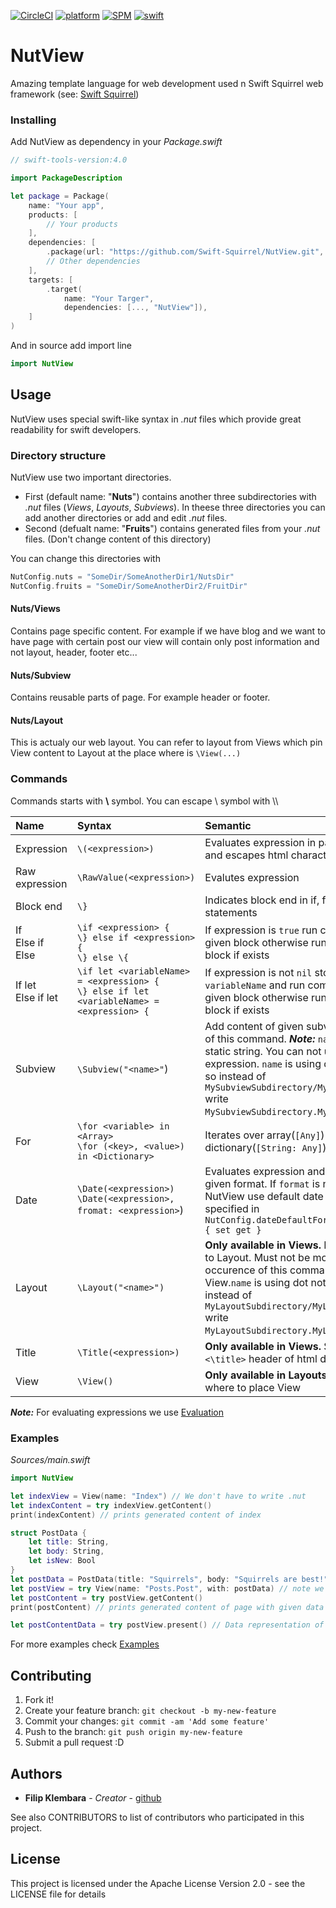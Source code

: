 [![CircleCI](https://img.shields.io/circleci/project/github/Swift-Squirrel/NutView.svg)](https://circleci.com/gh/Swift-Squirrel/NutView)
[![platform](https://img.shields.io/badge/Platforms-OS_X%20%7C_Linux-lightgray.svg?style=flat)](https://developer.apple.com/swift/)
[![SPM](https://img.shields.io/badge/spm-Compatible-brightgreen.svg)](https://swift.org)
[![swift](https://img.shields.io/badge/swift-4.0-orange.svg)](https://developer.apple.com/swift/)

# NutView
Amazing template language for web development used n Swift Squirrel web framework (see: [Swift Squirrel](https://github.com/Swift-Squirrel/Squirrel))

### Installing

Add NutView as dependency in your *Package.swift*

```swift
// swift-tools-version:4.0

import PackageDescription

let package = Package(
    name: "Your app",
    products: [
        // Your products
    ],
    dependencies: [
        .package(url: "https://github.com/Swift-Squirrel/NutView.git", from: "0.1.0"),
        // Other dependencies
    ],
    targets: [
        .target(
            name: "Your Targer",
            dependencies: [..., "NutView"]),
    ]
)
```

And in source add import line

```swift
import NutView
```

## Usage

NutView uses special swift-like syntax in *.nut* files which provide great readability for swift developers.

### Directory structure

NutView use two important directories. 

- First (default name: "**Nuts**") contains another three subdirectories with *.nut* files (*Views*, *Layouts*, *Subviews*). In theese three directories you can add another directories or add and edit *.nut* files.
- Second (defualt name: "**Fruits**") contains generated files from your *.nut* files. (Don't change content of this directory)

You can change this directories with

```swift
NutConfig.nuts = "SomeDir/SomeAnotherDir1/NutsDir"
NutConfig.fruits = "SomeDir/SomeAnotherDir2/FruitDir"
```

#### Nuts/Views
Contains page specific content. For example if we have blog and we want to have page with certain post our view will contain only post information and not layout, header, footer etc...

#### Nuts/Subview
Contains reusable parts of page. For example header or footer.

#### Nuts/Layout
This is actualy our web layout. You can refer to layout from Views which pin View content to Layout at the place where is `\View(...)`


### Commands

Commands starts with **\\** symbol. You can escape \\ symbol with \\\\

|Name|Syntax|Semantic|
|:--|:--|:--|
|Expression|`\(<expression>)`| Evaluates expression in parentheses and escapes html characters|
|Raw expression| `\RawValue(<expression>)`| Evalutes expression|
|Block end|`\}`|Indicates block end in if, for statements|
|If<br> Else if<br> Else|`\if <expression> {`<br>`\} else if <expression> {` <br>`\} else \{` | If expression is `true` run commands in given block otherwise run else if\|else block if exists|
|If let<br> Else if let|`\if let <variableName> = <expression> {`<br>`\} else if let <variableName> = <expression> {` | If expression is not `nil` store result in `variableName` and run commands in given block otherwise run else if\|else block if exists|
|Subview|`\Subview("<name>"`)|Add content of given subview postion of this command. *__Note:__* `name` must be static string. You can not use expression. `name` is using dot notation so instead of `MySubviewSubdirectory/Mysubview.nut` write `MySubviewSubdirectory.Mysubview.nut`.|
|For|`\for <variable> in <Array>`<br>`\for (<key>, <value>) in <Dictionary>`| Iterates over array(`[Any]`) or dictionary(`[String: Any]`)|
|Date| `\Date(<expression>)`<br>`\Date(<expression>, fromat: <expression>`) | Evaluates expression and print date in given format. If `format` is not set, NutView use default date format specified in `NutConfig.dateDefaultFormat: String { set get }`|
|Layout|`\Layout("<name>")`| **Only available in Views.** Reffer View to Layout. Must not be more than one occurence of this command in one View.`name` is using dot notation so instead of `MyLayoutSubdirectory/MyLayout.nut` write `MyLayoutSubdirectory.MyLayout.nut`.|
|Title| `\Title(<expression>)` | **Only available in Views.** Set `<title><\title>` header of html document
|View|`\View()`|**Only available in Layouts.** Indicates where to place View|
 
*__Note:__* For evaluating expressions we use [Evaluation](https://github.com/Swift-Squirrel/Nutview)

### Examples

*Sources/main.swift*

```swift
import NutView

let indexView = View(name: "Index") // We don't have to write .nut 
let indexContent = try indexView.getContent()
print(indexContent) // prints generated content of index

struct PostData {
    let title: String,
    let body: String,
    let isNew: Bool
}
let postData = PostData(title: "Squirrels", body: "Squirrels are best!", isNew: false)
let postView = try View(name: "Posts.Post", with: postData) // note we write . instead of /
let postContent = try postView.getContent()
print(postContent) // prints generated content of page with given data

let postContentData = try postView.present() // Data representation of view

```

For more examples check [Examples](https://github.com/Swift-Squirrel/Examples)

## Contributing

1. Fork it!
2. Create your feature branch: `git checkout -b my-new-feature`
3. Commit your changes: `git commit -am 'Add some feature'`
4. Push to the branch: `git push origin my-new-feature`
5. Submit a pull request :D

## Authors

* **Filip Klembara** - *Creator* - [github](https://github.com/LeoNavel)

See also CONTRIBUTORS to list of contributors who participated in this project.

## License

This project is licensed under the Apache License Version 2.0 - see the LICENSE file for details
